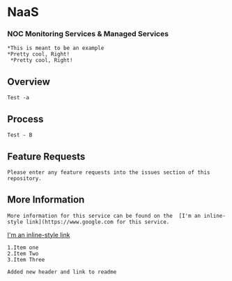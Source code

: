 # NaaS

###	NOC Monitoring Services & Managed Services

	*This is meant to be an example
	*Pretty cool, Right!
	 *Pretty cool, Right!
	 
## Overview
	Test -a
## Process
	Test - B
## Feature Requests
	Please enter any feature requests into the issues section of this repository.
	
	
## More Information
	More information for this service can be found on the  [I'm an inline-style link](https://www.google.com for this service.

[I'm an inline-style link](https://www.google.com)

	1.Item one
	2.Item Two
	3.Item Three
	
	Added new header and link to readme

